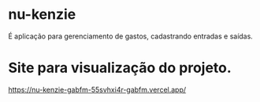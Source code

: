 # nu-kenzie
É aplicação para gerenciamento de gastos, cadastrando entradas e saídas.
# Site para visualização do projeto.
https://nu-kenzie-gabfm-55svhxi4r-gabfm.vercel.app/
